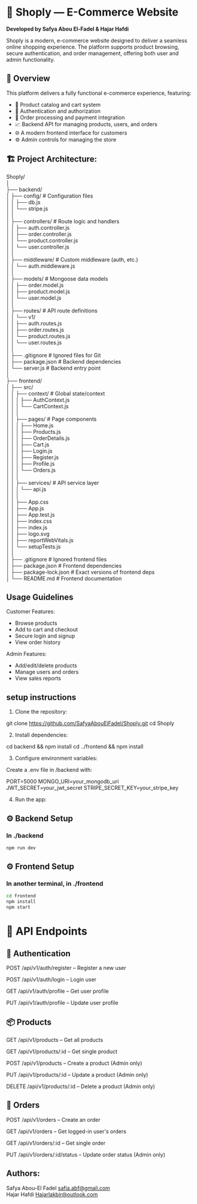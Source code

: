 # 🛒  Shoply — E-Commerce Website

**Developed by Safya Abou El-Fadel & Hajar Hafdi**

Shoply is a modern, e-commerce website designed to deliver a seamless online shopping experience. The platform supports product browsing, secure authentication, and order management, offering both user and admin functionality.

## 📌 Overview

This platform delivers a fully functional e-commerce experience, featuring:

- 🛒 Product catalog and cart system  
- 🔐 Authentication and authorization  
- 🧾 Order processing and payment integration  
- 📈 Backend API for managing products, users, and orders  
- 🌐 A modern frontend interface for customers  
- ⚙️ Admin controls for managing the store

## 🏗️ Project Architecture:

Shoply/     
│   
├── backend/    
│   ├── config/                     # Configuration files   
│   │   ├── db.js   
│   │   └── stripe.js   
│   │   
│   ├── controllers/               # Route logic and handlers   
│   │   ├── auth.controller.js  
│   │   ├── order.controller.js     
│   │   └── product.controller.js   
│   │   └── user.controller.js     
│   │   
│   ├── middleware/                # Custom middleware (auth, etc.)     
│   │   └── auth.middleware.js  
│   │   
│   ├── models/                    # Mongoose data models   
│   │   ├── order.model.js  
│   │   ├── product.model.js    
│   │   └── user.model.js   
│   │   
│   ├── routes/                    # API route definitions  
│   │   └── v1/     
│   │       ├── auth.routes.js  
│   │       ├── order.routes.js     
│   │       └── product.routes.js   
│   │       └── user.routes.js     
│   │   
│   ├── .gitignore                 # Ignored files for Git  
│   ├── package.json               # Backend dependencies   
│   └── server.js                  # Backend entry point    
│   
├── frontend/   
│   ├── src/    
│   │   ├── context/               # Global state/context   
│   │   │   ├── AuthContext.js  
│   │   │   └── CartContext.js  
│   │   │   
│   │   ├── pages/                 # Page components    
│   │   │   ├── Home.js     
│   │   │   ├── Products.js     
│   │   │   ├── OrderDetails.js    
│   │   │   ├── Cart.js        
│   │   │   ├── Login.js    
│   │   │   ├── Register.js         
│   │   │   ├── Profile.js  
│   │   │   └── Orders.js   
│   │   │   
│   │   ├── services/              # API service layer  
│   │   │   └── api.js      
│   │   │   
│   │   ├── App.css     
│   │   ├── App.js          
│   │   ├── App.test.js     
│   │   ├── index.css   
│   │   ├── index.js    
│   │   ├── logo.svg    
│   │   ├── reportWebVitals.js  
│   │   └── setupTests.js   
│   │   
│   ├── .gitignore                 # Ignored frontend files     
│   ├── package.json               # Frontend dependencies  
│   ├── package-lock.json          # Exact versions of frontend deps    
│   └── README.md                  # Frontend documentation 


## Usage Guidelines

Customer Features:

 - Browse products
 - Add to cart and checkout
 - Secure login and signup
 - View order history

Admin Features:

 - Add/edit/delete products
 - Manage users and orders
 - View sales reports

## setup instructions

 1. Clone the repository:

git clone https://github.com/SafyaAbouElFadel/Shoply.git
cd Shoply

 2. Install dependencies:

cd backend && npm install
cd ../frontend && npm install

 3. Configure environment variables:

Create a .env file in /backend with:

PORT=5000
MONGO_URI=your_mongodb_uri
JWT_SECRET=your_jwt_secret
STRIPE_SECRET_KEY=your_stripe_key

 4. Run the app:

## ⚙️ Backend Setup
### In ./backend
```bash
npm run dev
```
## ⚙️ Frontend Setup
### In another terminal, in ./frontend
```bash
cd frontend
npm install
npm start
```
# 📝 API Endpoints

## 🔐 Authentication

POST /api/v1/auth/register – Register a new user

POST /api/v1/auth/login – Login user

GET /api/v1/auth/profile – Get user profile

PUT /api/v1/auth/profile – Update user profile

## 📦 Products

GET /api/v1/products – Get all products

GET /api/v1/products/:id – Get single product

POST /api/v1/products – Create a product (Admin only)

PUT /api/v1/products/:id – Update a product (Admin only)

DELETE /api/v1/products/:id – Delete a product (Admin only)

## 🧾 Orders
POST /api/v1/orders – Create an order

GET /api/v1/orders – Get logged-in user's orders

GET /api/v1/orders/:id – Get single order

PUT /api/v1/orders/:id/status – Update order status (Admin only)

## Authors:

Safya Abou-El Fadel <safia.abf@gmail.com>   
Hajar Hafdi <Hajarlakbir@outlook.com>